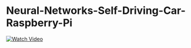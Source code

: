 # Neural-Networks-Self-Driving-Car-Raspberry-Pi

[![Watch Video](https://github.com/murtazahassan/Neural-Networks-Self-Driving-Car-Raspberry-Pi/blob/main/Other/Project%20Overview.png)](https://youtu.be/VoBsLc8V0Q0)

